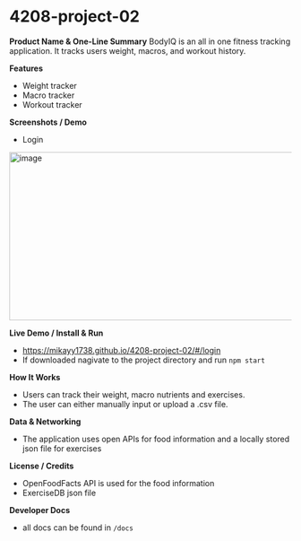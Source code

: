 # 4208-project-02

**Product Name & One-Line Summary**
BodyIQ is an all in one fitness tracking application. It tracks users weight, macros, and workout history. 

**Features**
- Weight tracker
- Macro tracker
- Workout tracker

**Screenshots / Demo**
- Login
<img width="600" height="300" alt="image" src="https://github.com/user-attachments/assets/9a47559e-0162-4907-930a-b773cdb135c8" />

**Live Demo / Install & Run**
- https://mikayy1738.github.io/4208-project-02/#/login
- If downloaded nagivate to the project directory and run `npm start`  

**How It Works**
- Users can track their weight, macro nutrients and exercises.
- The user can either manually input or upload a .csv file.

**Data & Networking**
- The application uses open APIs for food information and a locally stored json file for exercises

**License / Credits**
- OpenFoodFacts API is used for the food information
- ExerciseDB json file

**Developer Docs**
- all docs can be found in `/docs`
